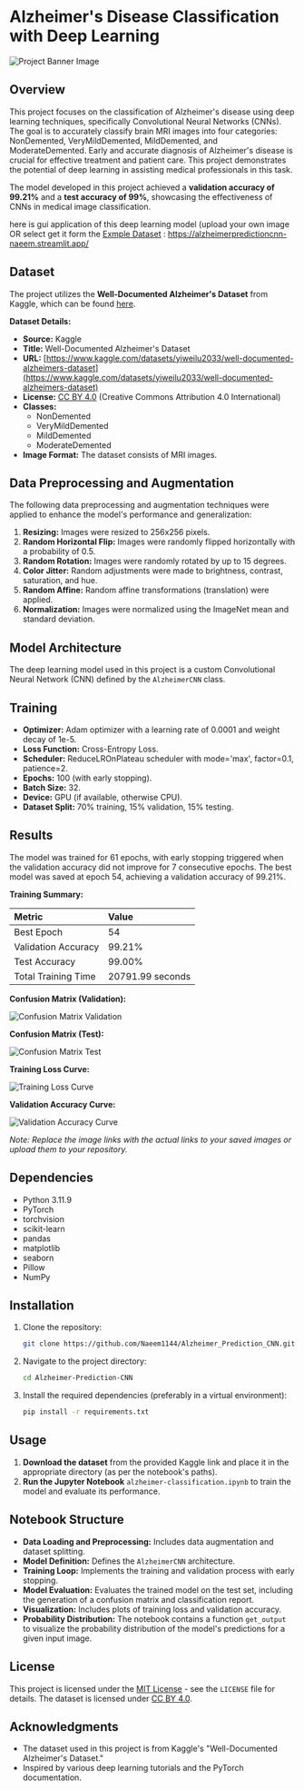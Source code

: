 # Alzheimer's Disease Classification with Deep Learning

![Project Banner Image](https://github.com/Naeem1144/Alzheimer_Prediction_CNN/blob/main/Images/Banner.png)

## Overview

This project focuses on the classification of Alzheimer's disease using deep learning techniques, specifically Convolutional Neural Networks (CNNs). The goal is to accurately classify brain MRI images into four categories: NonDemented, VeryMildDemented, MildDemented, and ModerateDemented. Early and accurate diagnosis of Alzheimer's disease is crucial for effective treatment and patient care. This project demonstrates the potential of deep learning in assisting medical professionals in this task.

The model developed in this project achieved a **validation accuracy of 99.21%** and a **test accuracy of 99%**, showcasing the effectiveness of CNNs in medical image classification.

here is gui application of this deep learning model (upload your own image OR select get it form the [Exmple Dataset](https://github.com/Naeem1144/Alzheimer_Prediction_CNN/tree/main/Examples%20Images) : <https://alzheimerpredictioncnn-naeem.streamlit.app/> 

## Dataset

The project utilizes the **Well-Documented Alzheimer's Dataset** from Kaggle, which can be found [here](https://www.kaggle.com/datasets/yiweilu2033/well-documented-alzheimers-dataset).

**Dataset Details:**

*   **Source:** Kaggle
*   **Title:** Well-Documented Alzheimer's Dataset
*   **URL:** [https://www.kaggle.com/datasets/yiweilu2033/well-documented-alzheimers-dataset](https://www.kaggle.com/datasets/yiweilu2033/well-documented-alzheimers-dataset)
*   **License:** [CC BY 4.0](https://creativecommons.org/licenses/by/4.0/) (Creative Commons Attribution 4.0 International)
*   **Classes:**
    *   NonDemented
    *   VeryMildDemented
    *   MildDemented
    *   ModerateDemented
*   **Image Format:** The dataset consists of MRI images.

## Data Preprocessing and Augmentation

The following data preprocessing and augmentation techniques were applied to enhance the model's performance and generalization:

1. **Resizing:** Images were resized to 256x256 pixels.
2. **Random Horizontal Flip:** Images were randomly flipped horizontally with a probability of 0.5.
3. **Random Rotation:** Images were randomly rotated by up to 15 degrees.
4. **Color Jitter:** Random adjustments were made to brightness, contrast, saturation, and hue.
5. **Random Affine:** Random affine transformations (translation) were applied.
6. **Normalization:** Images were normalized using the ImageNet mean and standard deviation.

## Model Architecture

The deep learning model used in this project is a custom Convolutional Neural Network (CNN) defined by the `AlzheimerCNN` class.

## Training

*   **Optimizer:** Adam optimizer with a learning rate of 0.0001 and weight decay of 1e-5.
*   **Loss Function:** Cross-Entropy Loss.
*   **Scheduler:** ReduceLROnPlateau scheduler with mode='max', factor=0.1, patience=2.
*   **Epochs:** 100 (with early stopping).
*   **Batch Size:** 32.
*   **Device:** GPU (if available, otherwise CPU).
*   **Dataset Split:** 70% training, 15% validation, 15% testing.

## Results

The model was trained for 61 epochs, with early stopping triggered when the validation accuracy did not improve for 7 consecutive epochs. The best model was saved at epoch 54, achieving a validation accuracy of 99.21%.

**Training Summary:**

| Metric             | Value    |
| :----------------- | :------- |
| Best Epoch        | 54       |
| Validation Accuracy | 99.21% |
| Test Accuracy      | 99.00%    |
| Total Training Time | 20791.99 seconds |


**Confusion Matrix (Validation):**

![Confusion Matrix Validation](https://github.com/Naeem1144/Alzheimer_Prediction_CNN/blob/main/Images/Confusion-Matrix-validation.png)

**Confusion Matrix (Test):**

![Confusion Matrix Test](https://github.com/Naeem1144/Alzheimer_Prediction_CNN/blob/main/Images/Confusion-Matrix-test.png)

**Training Loss Curve:**

![Training Loss Curve](https://github.com/Naeem1144/Alzheimer_Prediction_CNN/blob/main/Images/Training-Curve.png)

**Validation Accuracy Curve:**

![Validation Accuracy Curve](https://github.com/Naeem1144/Alzheimer_Prediction_CNN/blob/main/Images/Validation-Accuracy.png)

*Note: Replace the image links with the actual links to your saved images or upload them to your repository.*

## Dependencies

*   Python 3.11.9
*   PyTorch
*   torchvision
*   scikit-learn
*   pandas
*   matplotlib
*   seaborn
*   Pillow
*   NumPy

## Installation

1. Clone the repository:

    ```bash
    git clone https://github.com/Naeem1144/Alzheimer_Prediction_CNN.git
    ```

2. Navigate to the project directory:

    ```bash
    cd Alzheimer-Prediction-CNN
    ```

3. Install the required dependencies (preferably in a virtual environment):

    ```bash
    pip install -r requirements.txt
    ```

## Usage

1. **Download the dataset** from the provided Kaggle link and place it in the appropriate directory (as per the notebook's paths).
2. **Run the Jupyter Notebook** `alzheimer-classification.ipynb` to train the model and evaluate its performance.

## Notebook Structure

*   **Data Loading and Preprocessing:** Includes data augmentation and dataset splitting.
*   **Model Definition:** Defines the `AlzheimerCNN` architecture.
*   **Training Loop:** Implements the training and validation process with early stopping.
*   **Model Evaluation:** Evaluates the trained model on the test set, including the generation of a confusion matrix and classification report.
*   **Visualization:** Includes plots of training loss and validation accuracy.
*   **Probability Distribution:** The notebook contains a function `get_output` to visualize the probability distribution of the model's predictions for a given input image.

## License

This project is licensed under the [MIT License](LICENSE) - see the `LICENSE` file for details. The dataset is licensed under [CC BY 4.0](https://creativecommons.org/licenses/by/4.0/).

## Acknowledgments

*   The dataset used in this project is from Kaggle's "Well-Documented Alzheimer's Dataset."
*   Inspired by various deep learning tutorials and the PyTorch documentation.



